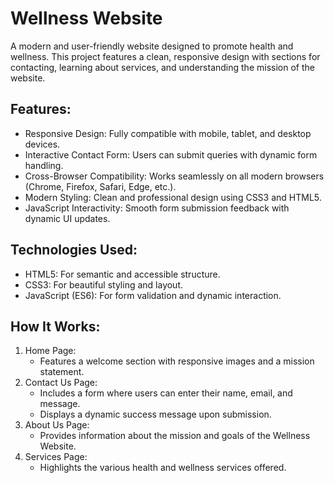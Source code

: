 # Wellness Website
A modern and user-friendly website designed to promote health and wellness. This project features a clean, responsive design with sections for contacting, learning about services, and understanding the mission of the website.

## Features:
- Responsive Design: Fully compatible with mobile, tablet, and desktop devices.
- Interactive Contact Form: Users can submit queries with dynamic form handling.
- Cross-Browser Compatibility: Works seamlessly on all modern browsers (Chrome, Firefox, Safari, Edge, etc.).
- Modern Styling: Clean and professional design using CSS3 and HTML5.
- JavaScript Interactivity: Smooth form submission feedback with dynamic UI updates.
  
## Technologies Used:
- HTML5: For semantic and accessible structure.
- CSS3: For beautiful styling and layout.
- JavaScript (ES6): For form validation and dynamic interaction.

## How It Works:
1. Home Page:
   - Features a welcome section with responsive images and a mission statement.
2. Contact Us Page:
   - Includes a form where users can enter their name, email, and message.
   - Displays a dynamic success message upon submission.
3. About Us Page:
   - Provides information about the mission and goals of the Wellness Website.
4. Services Page:
   - Highlights the various health and wellness services offered.

